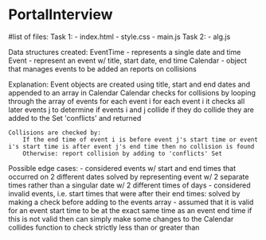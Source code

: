 # PortalInterview

#list of files:
Task 1:
	- index.html
	- style.css
	- main.js
Task 2:
	- alg.js


Data structures created:
EventTime
	- represents a single date and time
Event
	- represent an event w/ title, start date, end time
Calendar
	- object that manages events to be added an reports on collisions
	
Explanation:
	Event objects are created using title, start and end dates and appended to an array in Calendar
	Calendar checks for collisions by looping through the array of events for each event i
		for each event i it checks all later events j to determine if events i and j collide
			if they do collide they are added to the Set 'conflicts' and returned
	
	Collisions are checked by:
		If the end time of event i is before event j's start time or event i's start time is after event j's end time then no collision is found
		Otherwise: report collision by adding to 'conflicts' Set
	
Possible edge cases:
	- considered events w/ start and end times that occurred on 2 different dates
		solved by representing event w/ 2 separate times rather than a singular date w/ 2 different times of days
	- considered invalid events, i.e. start times that were after their end times:
		solved by making a check before adding to the events array
	- assumed that it is valid for an event start time to be at the exact same time as an event end time
		if this is not valid then can simply make some changes to the Calendar collides function to check strictly less than or greater than